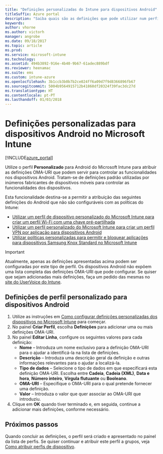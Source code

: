 ```yaml
---
title: "Definições personalizadas do Intune para dispositivos Android"
titleSuffix: Azure portal
description: "Saiba quais são as definições que pode utilizar num perfil personalizado do Android.\""
keywords: 
author: vhorne
ms.author: victorh
manager: angrobe
ms.date: 09/18/2017
ms.topic: article
ms.prod: 
ms.service: microsoft-intune
ms.technology: 
ms.assetid: 494b3892-916e-4b40-9b67-61adec889bdf
ms.reviewer: heenamac
ms.suite: ems
ms.custom: intune-azure
ms.openlocfilehash: 3b1ccb3b0b7b2ce024ff6a09d7f9d8366896fb67
ms.sourcegitcommit: 5004b9564915712b41860df20324f39fac3dc27d
ms.translationtype: HT
ms.contentlocale: pt-PT
ms.lasthandoff: 01/03/2018
---
```

# <a name="custom-settings-for-android-devices-in-microsoft-intune"></a>Definições personalizadas para dispositivos Android no Microsoft Intune

[!INCLUDE[azure_portal](./includes/azure_portal.md)]

Utilize o perfil **Personalizado** para Android do Microsoft Intune para atribuir as definições OMA-URI que podem servir para controlar as funcionalidades nos dispositivos Android. Tratam-se de definições padrão utilizadas por inúmeros fabricantes de dispositivos móveis para controlar as funcionalidades dos dispositivos.

Esta funcionalidade destina-se a permitir a atribuição das seguintes definições do Android que não são configuráveis com as políticas do Intune:

- [Utilizar um perfil de dispositivo personalizado do Microsoft Intune para criar um perfil Wi-Fi com uma chave pré-partilhada](/intune/wi-fi-profile-shared-key)
- [Utilizar um perfil personalizado do Microsoft Intune para criar um perfil VPN por aplicação para dispositivos Android](/intune/android-pulse-secure-per-app-vpn)
- [Utilizar políticas personalizadas para permitir e bloquear aplicações para dispositivos Samsung Knox Standard no Microsoft Intune](/intune/samsung-knox-apps-allow-block)

>[!IMPORTANT]
>Atualmente, apenas as definições apresentadas acima podem ser configuradas por este tipo de perfil. Os dispositivos Android não expõem uma lista completa das definições OMA-URI que pode configurar. Se quiser que sejam adicionadas mais definições, faça um pedido das mesmas no [site do UserVoice do Intune](https://microsoftintune.uservoice.com/forums/291681-ideas).

## <a name="custom-profile-settings-for-android-devices"></a>Definições de perfil personalizado para dispositivos Android

1. Utilize as instruções em [Como configurar definições personalizadas dos dispositivos no Microsoft Intune](custom-settings-configure.md) para começar.
2. No painel **Criar Perfil**, escolha **Definições** para adicionar uma ou mais definições OMA-URI.
3. No painel **Editar Linha**, configure os seguintes valores para cada definição:
    - **Nome** – Introduza um nome exclusivo para a definição OMA-URI para o ajudar a identificá-la na lista de definições.
    - **Descrição** – Introduza uma descrição geral da definição e outras informações relevantes para o ajudar a localizá-la.
    - **Tipo de dados** – Selecione o tipo de dados em que especificará esta definição OMA-URI. Escolha entre **Cadeia**, **Cadeia (XML)**, **Data e hora**, **Número inteiro**, **Vírgula flutuante** ou **Booleano**.
    - **OMA-URI** – Especifique o OMA-URI para o qual pretende fornecer uma definição.
    - **Valor** – Introduza o valor que quer associar ao OMA-URI que introduziu.
4. Clique em **OK** quando tiver terminado e, em seguida, continue a adicionar mais definições, conforme necessário.

## <a name="next-steps"></a>Próximos passos

Quando concluir as definições, o perfil será criado e apresentado no painel da lista de perfis. Se quiser continuar e atribuir este perfil a grupos, veja [Como atribuir perfis de dispositivo](device-profile-assign.md).




